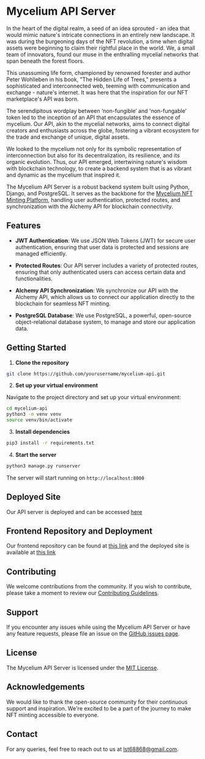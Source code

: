 # Mycelium API Server

In the heart of the digital realm, a seed of an idea sprouted - an idea that would mimic nature's intricate connections in an entirely new landscape. It was during the burgeoning days of the NFT revolution, a time when digital assets were beginning to claim their rightful place in the world. We, a small team of innovators, found our muse in the enthralling mycelial networks that span beneath the forest floors.

This unassuming life form, championed by renowned forester and author Peter Wohlleben in his book, "The Hidden Life of Trees," presents a sophisticated and interconnected web, teeming with communication and exchange - nature's internet. It was here that the inspiration for our NFT marketplace's API was born.

The serendipitous wordplay between ‘non-fungible’ and 'non-fungable’ token led to the inception of an API that encapsulates the essence of mycelium. Our API, akin to the mycelial networks, aims to connect digital creators and enthusiasts across the globe, fostering a vibrant ecosystem for the trade and exchange of unique, digital assets.

We looked to the mycelium not only for its symbolic representation of interconnection but also for its decentralization, its resilience, and its organic evolution. Thus, our API emerged, intertwining nature's wisdom with blockchain technology, to create a backend system that is as vibrant and dynamic as the mycelium that inspired it.

The Mycelium API Server is a robust backend system built using Python, Django, and PostgreSQL. It serves as the backbone for the [Mycelium NFT Minting Platform](https://myceliumnft.netlify.app/), handling user authentication, protected routes, and synchronization with the Alchemy API for blockchain connectivity.

## Features

- **JWT Authentication**: We use JSON Web Tokens (JWT) for secure user authentication, ensuring that user data is protected and sessions are managed efficiently.

- **Protected Routes**: Our API server includes a variety of protected routes, ensuring that only authenticated users can access certain data and functionalities.

- **Alchemy API Synchronization**: We synchronize our API with the Alchemy API, which allows us to connect our application directly to the blockchain for seamless NFT minting.

- **PostgreSQL Database**: We use PostgreSQL, a powerful, open-source object-relational database system, to manage and store our application data.

## Getting Started

1. **Clone the repository**

```bash
git clone https://github.com/yourusername/mycelium-api.git
```

2. **Set up your virtual environment**

Navigate to the project directory and set up your virtual environment:

```bash
cd mycelium-api
python3 -m venv venv
source venv/bin/activate
```

3. **Install dependencies**

```bash
pip3 install -r requirements.txt
```

4. **Start the server**

```bash
python3 manage.py runserver
```

The server will start running on `http://localhost:8000`

## Deployed Site

Our API server is deployed and can be accessed [here](https://nft-mint-api-824f9dc02cba.herokuapp.com/)

## Frontend Repository and Deployment

Our frontend repository can be found at [this link](https://github.com/lst68868/mycelium) and the deployed site is available at [this link](https://myceliumnft.netlify.app/)

## Contributing

We welcome contributions from the community. If you wish to contribute, please take a moment to review our [Contributing Guidelines](CONTRIBUTING.md).

## Support

If you encounter any issues while using the Mycelium API Server or have any feature requests, please file an issue on the [GitHub issues page](https://github.com/lst68868/mycelium-api/issues).

## License

The Mycelium API Server is licensed under the [MIT License](LICENSE).

## Acknowledgements

We would like to thank the open-source community for their continuous support and inspiration. We're excited to be a part of the journey to make NFT minting accessible to everyone.

## Contact

For any queries, feel free to reach out to us at [lst68868@gmail.com](mailto:lst68868@gmail.com).
